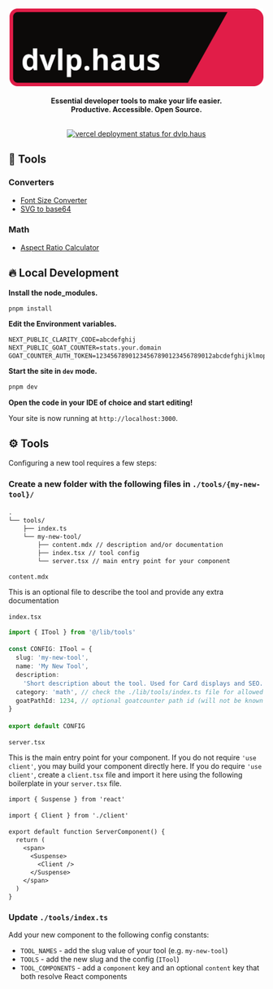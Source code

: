 <div align="center">
  <br>
  <br>
  <img alt="dvlp.haus" src="./docs/dvlp-haus-banner.svg" width="500">
  <br>
  <br>
  <strong>Essential developer tools to make your life easier.<br/>
Productive. Accessible. Open Source.</strong>
</div>
<br>
<p align="center">
  <a href="https://app.netlify.com/sites/dvlp-haus/deploys">
    <img src="https://therealsujitk-vercel-badge.vercel.app/?app=dvlp-haus" alt="vercel deployment status for dvlp.haus" />
  </a>
</p>

## 🍱 Tools

### Converters

- [Font Size Converter](https://dvlp.haus/tools/font-size-converter)
- [SVG to base64](https://dvlp.haus/tools/svg-to-base64)

### Math

- [Aspect Ratio Calculator](https://dvlp.haus/tools/font-size-converter)

## 🔥 Local Development

**Install the node_modules.**

```shell
pnpm install
```

**Edit the Environment variables.**

```env
NEXT_PUBLIC_CLARITY_CODE=abcdefghij
NEXT_PUBLIC_GOAT_COUNTER=stats.your.domain
GOAT_COUNTER_AUTH_TOKEN=12345678901234567890123456789012abcdefghijklmopq
```

**Start the site in `dev` mode.**

```sh
pnpm dev
```

**Open the code in your IDE of choice and start editing!**

Your site is now running at `http://localhost:3000`.

## ⚙️ Tools

Configuring a new tool requires a few steps:

### Create a new folder with the following files in `./tools/{my-new-tool}/`

```
.
└── tools/
    ├── index.ts
    └── my-new-tool/
        ├── content.mdx // description and/or documentation
        ├── index.tsx // tool config
        └── server.tsx // main entry point for your component
```

`content.mdx`

This is an optional file to describe the tool and provide any extra documentation

`index.tsx`

```ts
import { ITool } from '@/lib/tools'

const CONFIG: ITool = {
  slug: 'my-new-tool',
  name: 'My New Tool',
  description:
    'Short description about the tool. Used for Card displays and SEO.',
  category: 'math', // check the ./lib/tools/index.ts file for allowed categories, and/or allow TS to tell you
  goatPathId: 1234, // optional goatcounter path id (will not be known for new tools yet to have had page hits)
}

export default CONFIG
```

`server.tsx`

This is the main entry point for your component. If you do not require `'use client'`, you may build your component directly here. If you do require `'use client'`, create a `client.tsx` file and import it here using the following boilerplate in your `server.tsx` file.

```tsx
import { Suspense } from 'react'

import { Client } from './client'

export default function ServerComponent() {
  return (
    <span>
      <Suspense>
        <Client />
      </Suspense>
    </span>
  )
}
```

### Update `./tools/index.ts`

Add your new component to the following config constants:

- `TOOL_NAMES` - add the slug value of your tool (e.g. `my-new-tool`)
- `TOOLS` - add the new slug and the config (`ITool`)
- `TOOL_COMPONENTS` - add a `component` key and an optional `content` key that both resolve React components
